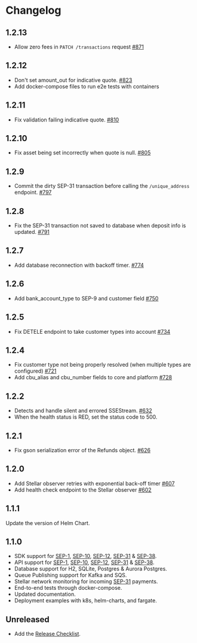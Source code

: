 # Changelog
## 1.2.13
* Allow zero fees in `PATCH /transactions` request [#871](https://github.com/stellar/java-stellar-anchor-sdk/pull/871)

## 1.2.12
* Don't set amount_out for indicative quote. [#823](https://github.com/stellar/java-stellar-anchor-sdk/pull/823)
* Add docker-compose files to run e2e tests with containers

## 1.2.11
* Fix validation failing indicative quote. [#810](https://github.com/stellar/java-stellar-anchor-sdk/pull/810)

## 1.2.10
* Fix asset being set incorrectly when quote is null. [#805](https://github.com/stellar/java-stellar-anchor-sdk/pull/805)

## 1.2.9
* Commit the dirty SEP-31 transaction before calling the `/unique_address` endpoint. [#797](https://github.com/stellar/java-stellar-anchor-sdk/pull/797)

## 1.2.8
* Fix the SEP-31 transaction not saved to database when deposit info is updated. [#791](https://github.com/stellar/java-stellar-anchor-sdk/pull/791)

## 1.2.7
* Add database reconnection with backoff timer. [#774](https://github.com/stellar/java-stellar-anchor-sdk/pull/774)

## 1.2.6
* Add bank_account_type to SEP-9 and customer field [#750](https://github.com/stellar/java-stellar-anchor-sdk/pull/750)

## 1.2.5
* Fix DETELE endpoint to take customer types into account [#734](https://github.com/stellar/java-stellar-anchor-sdk/pull/734)

## 1.2.4
* Fix customer type not being properly resolved (when multiple types are configured) [#721](https://github.com/stellar/java-stellar-anchor-sdk/pull/721)
* Add cbu_alias and cbu_number fields to core and platform [#728](https://github.com/stellar/java-stellar-anchor-sdk/pull/728)

## 1.2.2
* Detects and handle silent and errored SSEStream. [#632](https://github.com/stellar/java-stellar-anchor-sdk/issues/632)
* When the health status is RED, set the status code to 500.

## 1.2.1
* Fix gson serialization error of the Refunds object. [#626](https://github.com/stellar/java-stellar-anchor-sdk/issues/626) 

## 1.2.0
* Add Stellar observer retries with exponential back-off timer [#607](https://github.com/stellar/java-stellar-anchor-sdk/pull/607)
* Add health check endpoint to the Stellar observer [#602](https://github.com/stellar/java-stellar-anchor-sdk/pull/602)

## 1.1.1

Update the version of Helm Chart.

## 1.1.0

* SDK support for [SEP-1], [SEP-10], [SEP-12], [SEP-31] & [SEP-38].
* API support for [SEP-1], [SEP-10], [SEP-12], [SEP-31] & [SEP-38].
* Database support for H2, SQLite, Postgres & Aurora Postgres.
* Queue Publishing support for Kafka and SQS.
* Stellar network monitoring for incoming [SEP-31] payments.
* End-to-end tests through docker-compose.
* Updated documentation.
* Deployment examples with k8s, helm-charts, and fargate. 

## Unreleased

- Add the [Release Checklist](.github/ISSUE_TEMPLATE/release_a_new_version.md).

[SEP-1]: https://stellar.org/protocol/sep-1
[SEP-10]: https://stellar.org/protocol/sep-10
[SEP-12]: https://stellar.org/protocol/sep-12
[SEP-31]: https://stellar.org/protocol/sep-31
[SEP-38]: https://stellar.org/protocol/sep-38